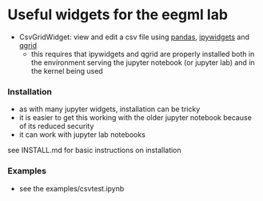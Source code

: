 # Useful widgets for the eegml lab

- CsvGridWidget: view and edit a csv file using [pandas](https://pandas.pydata.org/), [ipywidgets](https://github.com/jupyter-widgets/ipywidgets) and [qgrid](https://github.com/quantopian/qgrid)
  - this requires that ipywidgets and qgrid are properly installed both in the environment serving the jupyter notebook (or jupyter lab) and in the kernel being used
  
### Installation
- as with many jupyter widgets, installation can be tricky
- it is easier to get this working with the older jupyter notebook because of its reduced security
- it can work with jupyter lab notebooks

see INSTALL.md for basic instructions on installation

### Examples
- see the examples/csvtest.ipynb
